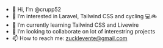 - 👋 Hi, I’m @crupp52
- 👀 I’m interested in Laravel, Tailwind CSS and cycling 💻🚲
- 🌱 I’m currently learning Tailwind CSS and Livewire
- 💞️ I’m looking to collaborate on lot of interestring projects
- 📫 How to reach me: <zucklevente@gmail.com>

<!---
crupp52/crupp52 is a ✨ special ✨ repository because its `README.md` (this file) appears on your GitHub profile.
You can click the Preview link to take a look at your changes.
--->
